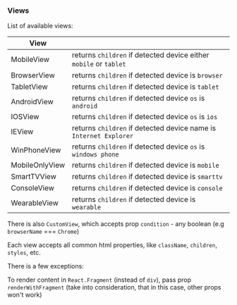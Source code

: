 ### Views

List of available views:

| View               |                                                                                | 
| ------------------ | ------------------------------------------------------------------------------ |
| MobileView         | returns `children` if detected device either `mobile` or `tablet`              |
| BrowserView        | returns `children` if detected device is `browser`                             |
| TabletView         | returns `children` if detected device is `tablet`                              |
| AndroidView        | returns `children` if detected device `os` is `android`                        |
| IOSView            | returns `children` if detected device `os` is `ios`                            |
| IEView             | returns `children` if detected device name is `Internet Explorer`              |
| WinPhoneView       | returns `children` if detected device `os` is `windows phone`                  |
| MobileOnlyView     | returns `children` if detected device is `mobile`                              |
| SmartTVView        | returns `children` if detected device is `smarttv`                             |
| ConsoleView        | returns `children` if detected device is `console`                             |
| WearableView       | returns `children` if detected device is `wearable`                            |

There is also `CustomView`, which accepts prop `condition` - any boolean (e.g `browserName` === `Chrome`)

Each view accepts all common html properties, like `className`, `children`, `styles`, etc.

There is a few exceptions:

To render content in `React.Fragment` (instead of `div`), pass prop `renderWithFragment` (take into consideration, that in this case, other props won't work)
